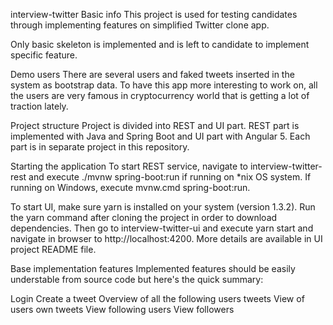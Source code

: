 interview-twitter
Basic info
This project is used for testing candidates through implementing features on simplified Twitter clone app.

Only basic skeleton is implemented and is left to candidate to implement specific feature.

Demo users
There are several users and faked tweets inserted in the system as bootstrap data. To have this app more interesting to work on, all the users are very famous in cryptocurrency world that is getting a lot of traction lately.

Project structure
Project is divided into REST and UI part. REST part is implemented with Java and Spring Boot and UI part with Angular 5. Each part is in separate project in this repository.

Starting the application
To start REST service, navigate to interview-twitter-rest and execute ./mvnw spring-boot:run if running on *nix OS system. If running on Windows, execute mvnw.cmd spring-boot:run.

To start UI, make sure yarn is installed on your system (version 1.3.2). Run the yarn command after cloning the project in order to download dependencies. Then go to interview-twitter-ui and execute yarn start and navigate in browser to http://localhost:4200. More details are available in UI project README file.

Base implementation features
Implemented features should be easily understable from source code but here's the quick summary:

Login
Create a tweet
Overview of all the following users tweets
View of users own tweets
View following users
View followers
 
